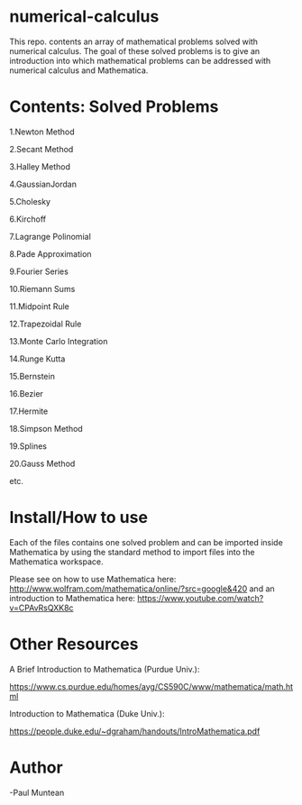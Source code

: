 # numerical-calculus
This repo. contents an array of mathematical problems solved with numerical calculus. The goal of these solved problems is to give an introduction into which mathematical problems can be addressed with numerical calculus and Mathematica.

# Contents: Solved Problems
1.Newton Method

2.Secant Method

3.Halley Method

4.GaussianJordan

5.Cholesky

6.Kirchoff

7.Lagrange Polinomial

8.Pade Approximation

9.Fourier Series

10.Riemann Sums

11.Midpoint Rule

12.Trapezoidal Rule

13.Monte Carlo Integration

14.Runge Kutta

15.Bernstein

16.Bezier

17.Hermite

18.Simpson Method

19.Splines

20.Gauss Method

etc.

# Install/How to use
Each of the files contains one solved problem and can be imported inside Mathematica by using
the standard method to import files into the Mathematica workspace.

Please see on how to use Mathematica here:
http://www.wolfram.com/mathematica/online/?src=google&420
and an introduction to Mathematica here:
https://www.youtube.com/watch?v=CPAvRsQXK8c

# Other Resources

A Brief Introduction to Mathematica (Purdue Univ.):

https://www.cs.purdue.edu/homes/ayg/CS590C/www/mathematica/math.html

Introduction to Mathematica (Duke Univ.):

https://people.duke.edu/~dgraham/handouts/IntroMathematica.pdf

# Author

-Paul Muntean
